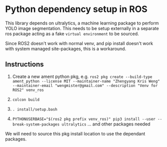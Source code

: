 # Python dependency setup in ROS
This library depends on ultralytics, a machine learning package to perform YOLO image segmentation. This needs to be setup externally in a separate ros package acting as a fake `virtual environment` to be sourced.

Since ROS2 doesn't work with normal venv, and pip install doesn't work with system managed site-packages, this is a workaround.

## Instructions
1. Create a new ament python pkg, e.g.
`ros2 pkg create --build-type ament_python --license MIT --maintainer-name "Zhengyang Kris Weng" --maintainer-email "wengmister@gmail.com" --description "Venv for ROS2" venv_ros`

2. `colcon build`

3. `. install/setup.bash`

4. `PYTHONUSERBASE="$(ros2 pkg prefix venv_ros)" pip3 install --user --break-system-packages ultralytics` ... and other packages needed

We will need to source this pkg install location to use the dependant packages.



